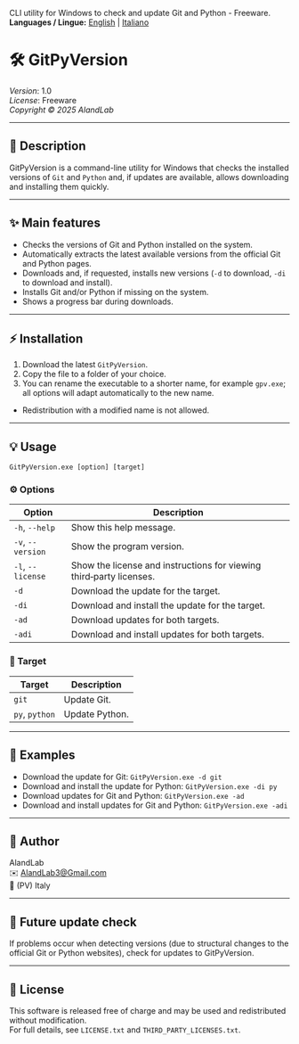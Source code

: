 CLI utility for Windows to check and update Git and Python - Freeware.
**Languages / Lingue:** [English](#description-english) | [Italiano](README_it.md)
# 🛠️ GitPyVersion

*Version*: 1.0  
*License*: Freeware  
*Copyright © 2025 AlandLab*

---

## 📝 Description

GitPyVersion is a command-line utility for Windows that checks the installed versions of `Git` and `Python` and, if updates are available, allows downloading and installing them quickly.

---

## ✨ Main features

- Checks the versions of Git and Python installed on the system.  
- Automatically extracts the latest available versions from the official Git and Python pages.  
- Downloads and, if requested, installs new versions (`-d` to download, `-di` to download and install).    
- Installs Git and/or Python if missing on the system.  
- Shows a progress bar during downloads.

---

## ⚡ Installation

1. Download the latest `GitPyVersion`.  
2. Copy the file to a folder of your choice.  
3. You can rename the executable to a shorter name, for example `gpv.exe`; all options will adapt automatically to the new name.

* Redistribution with a modified name is not allowed.

---

## 💡 Usage
```text
GitPyVersion.exe [option] [target]
```

### ⚙️ Options

| Option            | Description                                                                    |
| ----------------- | ------------------------------------------------------------------------------ |
| `-h`, `--help`    | Show this help message.                                                        |
| `-v`, `--version` | Show the program version.                                                      |
| `-l`, `--license` | Show the license and instructions for viewing third‑party licenses.            |
| `-d`              | Download the update for the target.                                            |
| `-di`             | Download and install the update for the target.                                |
| `-ad`             | Download updates for both targets.                                             |
| `-adi`            | Download and install updates for both targets.                                 |

### 🎯 Target

| Target         | Description      |
| -------------- | ---------------- |
| `git`          | Update Git.      |
| `py`, `python` | Update Python.   |

---

## 📌 Examples

- Download the update for Git: `GitPyVersion.exe -d git`  
- Download and install the update for Python: `GitPyVersion.exe -di py`  
- Download updates for Git and Python: `GitPyVersion.exe -ad`  
- Download and install updates for Git and Python: `GitPyVersion.exe -adi`

---

## 👤 Author

AlandLab  
✉️ [AlandLab3@Gmail.com](mailto:AlandLab3@Gmail.com)  
📍 (PV) Italy

---

## 🔄 Future update check

If problems occur when detecting versions (due to structural changes to the official Git or Python websites), check for updates to GitPyVersion.

---

## 📄 License

This software is released free of charge and may be used and redistributed without modification.  
For full details, see `LICENSE.txt` and `THIRD_PARTY_LICENSES.txt`.
